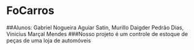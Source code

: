 # FoCarros
##Alunos: Gabriel Nogueira Aguiar Satin, Murillo Daigder Pedrão Dias, Vinicius Marçal Mendes
###Nosso projeto é um controle de estoque de peças de uma loja de automóveis
